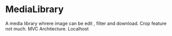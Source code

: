 # MediaLibrary
A media library whrere image can be edit , filter and download.
Crop feature not much.
MVC Architecture.
Localhost 
 
